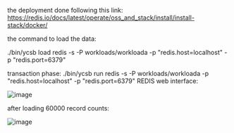 the deployment done following this link: https://redis.io/docs/latest/operate/oss_and_stack/install/install-stack/docker/

the command to load the data:

./bin/ycsb load redis -s -P workloads/workloada -p "redis.host=localhost" -p "redis.port=6379"

transaction phase:
./bin/ycsb run redis -s -P workloads/workloada -p "redis.host=localhost" -p "redis.port=6379"
 REDIS web interface:
 
 ![image](https://github.com/user-attachments/assets/d35ef5b3-fe8f-4b5f-81c1-e27bdf3678b0)

after loading 60000 record counts:

![image](https://github.com/user-attachments/assets/8038b159-2dd9-4762-83b9-ccdc2e19c940)


